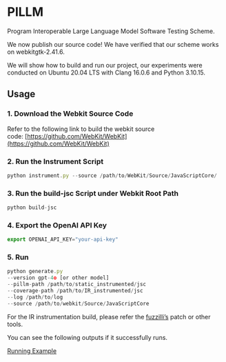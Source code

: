 # PILLM

Program Interoperable Large Language Model Software Testing Scheme.

We now publish our source code! We have verified that our scheme works on webkitgtk-2.41.6.

We will show how to build and run our project, our experiments were conducted on Ubuntu 20.04 LTS with Clang 16.0.6 and Python 3.10.15.

## Usage

### 1. **Download the Webkit Source Code**

Refer to the following link to build the webkit source code: [https://github.com/WebKit/WebKit](https://github.com/WebKit/WebKit)

### 2. **Run the Instrument Script**

```jsx
python instrument.py --source /path/to/WebKit/Source/JavaScriptCore/
```

### 3. **Run the build-jsc Script under Webkit Root Path**

```jsx
python build-jsc
```

### 4. **Export the OpenAI API Key**

```jsx
export OPENAI_API_KEY="your-api-key"
```

### 5. **Run**

```jsx
python generate.py   
--version gpt-4o [or other model]   
--pillm-path /path/to/static_instrumented/jsc   
--coverage-path /path/to/IR_instrumented/jsc   
--log /path/to/log   
--source /path/to/webkit/Source/JavaScriptCore
```

For the IR instrumentation build, please refer the [fuzzilli’s](https://github.com/googleprojectzero/fuzzilli/tree/main/Targets/JavaScriptCore) patch or other tools.

You can see the following outputs if it successfully runs.

[Running Example](example.gif)
